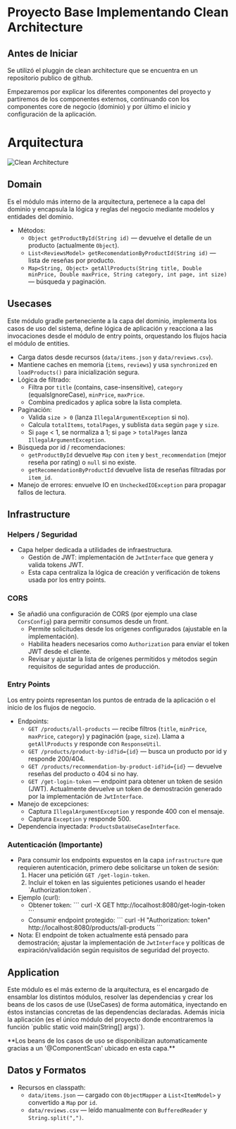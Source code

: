# Proyecto Base Implementando Clean Architecture

## Antes de Iniciar

Se utilizó el pluggin de clean architecture que se encuentra en un repositorio publico de github.

Empezaremos por explicar los diferentes componentes del proyecto y partiremos de los componentes externos, continuando con los componentes core de negocio \(dominio\) y por último el inicio y configuración de la aplicación.

# Arquitectura

![Clean Architecture](https://miro.medium.com/max/1400/1*ZdlHz8B0-qu9Y-QO3AXR_w.png)

## Domain

Es el módulo más interno de la arquitectura, pertenece a la capa del dominio y encapsula la lógica y reglas del negocio mediante modelos y entidades del dominio.

- Métodos:
    - `Object getProductById(String id)` — devuelve el detalle de un producto (actualmente `Object`).
    - `List<ReviewsModel> getRecomendationByProductId(String id)` — lista de reseñas por producto.
    - `Map<String, Object> getAllProducts(String title, Double minPrice, Double maxPrice, String category, int page, int size)` — búsqueda y paginación.

## Usecases

Este módulo gradle perteneciente a la capa del dominio, implementa los casos de uso del sistema, define lógica de aplicación y reacciona a las invocaciones desde el módulo de entry points, orquestando los flujos hacia el módulo de entities.

- Carga datos desde recursos \(`data/items.json` y `data/reviews.csv`\).
- Mantiene caches en memoria \(`items`, `reviews`\) y usa `synchronized` en `loadProducts()` para inicialización segura.
- Lógica de filtrado:
    - Filtra por `title` \(contains, case-insensitive\), `category` \(equalsIgnoreCase\), `minPrice`, `maxPrice`.
    - Combina predicados y aplica sobre la lista completa.
- Paginación:
    - Valida `size > 0` \(lanza `IllegalArgumentException` si no\).
    - Calcula `totalItems`, `totalPages`, y sublista `data` según `page` y `size`.
    - Si `page` < 1, se normaliza a 1; si `page` > `totalPages` lanza `IllegalArgumentException`.
- Búsqueda por id / recomendaciones:
    - `getProductById` devuelve `Map` con `item` y `best_recommendation` \(mejor reseña por rating\) o `null` si no existe.
    - `getRecomendationByProductId` devuelve lista de reseñas filtradas por `item_id`.
- Manejo de errores: envuelve IO en `UncheckedIOException` para propagar fallos de lectura.

## Infrastructure

### Helpers / Seguridad

- Capa helper dedicada a utilidades de infraestructura.
    - Gestión de JWT: implementación de `JwtInterface` que genera y valida tokens JWT.
    - Esta capa centraliza la lógica de creación y verificación de tokens usada por los entry points.

### CORS

- Se añadió una configuración de CORS \(por ejemplo una clase `CorsConfig`\) para permitir consumos desde un front.
    - Permite solicitudes desde los orígenes configurados \(ajustable en la implementación\).
    - Habilita headers necesarios como `Authorization` para enviar el token JWT desde el cliente.
    - Revisar y ajustar la lista de orígenes permitidos y métodos según requisitos de seguridad antes de producción.

### Entry Points

Los entry points representan los puntos de entrada de la aplicación o el inicio de los flujos de negocio.

- Endpoints:
    - `GET /products/all-products` — recibe filtros \(`title`, `minPrice`, `maxPrice`, `category`\) y paginación \(`page`, `size`\). Llama a `getAllProducts` y responde con `ResponseUtil`.
    - `GET /products/product-by-id?id={id}` — busca un producto por id y responde 200/404.
    - `GET /products/recommendation-by-product-id?id={id}` — devuelve reseñas del producto o 404 si no hay.
    - `GET /get-login-token` — endpoint para obtener un token de sesión \(JWT\). Actualmente devuelve un token de demostración generado por la implementación de `JwtInterface`.
- Manejo de excepciones:
    - Captura `IllegalArgumentException` y responde 400 con el mensaje.
    - Captura `Exception` y responde 500.
- Dependencia inyectada: `ProductsDataUseCaseInterface`.

### Autenticación \(Importante\)

- Para consumir los endpoints expuestos en la capa `infrastructure` que requieren autenticación, primero debe solicitarse un token de sesión:
    1. Hacer una petición `GET /get-login-token`.
    2. Incluir el token en las siguientes peticiones usando el header \`Authorization:token\`.
- Ejemplo \(curl\):
    - Obtener token:
      \`\`\`
      curl -X GET http://localhost:8080/get-login-token
      \`\`\`
    - Consumir endpoint protegido:
      \`\`\`
      curl -H "Authorization:  token" http://localhost:8080/products/all-products
      \`\`\`
- Nota: El endpoint de token actualmente está pensado para demostración; ajustar la implementación de `JwtInterface` y políticas de expiración/validación según requisitos de seguridad del proyecto.

## Application

Este módulo es el más externo de la arquitectura, es el encargado de ensamblar los distintos módulos, resolver las dependencias y crear los beans de los casos de use \(UseCases\) de forma automática, inyectando en éstos instancias concretas de las dependencias declaradas. Además inicia la aplicación \(es el único módulo del proyecto donde encontraremos la función \`public static void main(String[] args)\`\).

\*\*Los beans de los casos de uso se disponibilizan automaticamente gracias a un '\@ComponentScan' ubicado en esta capa.\*\*

## Datos y Formatos

- Recursos en classpath:
    - `data/items.json` — cargado con `ObjectMapper` a `List<ItemModel>` y convertido a `Map` por `id`.
    - `data/reviews.csv` — leído manualmente con `BufferedReader` y `String.split(",")`.